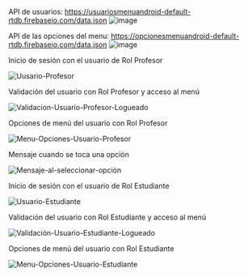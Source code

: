 API de usuarios: https://usuariosmenuandroid-default-rtdb.firebaseio.com/data.json
![image](https://user-images.githubusercontent.com/85135664/183340664-fa267fea-718f-4925-a0a3-07c17a378d73.png)

API de las opciones del menu: https://opcionesmenuandroid-default-rtdb.firebaseio.com/data.json
![image](https://user-images.githubusercontent.com/85135664/183340786-ca93a647-0cae-4e4e-9ecb-b7411672174c.png)


Inicio de sesión con el usuario de Rol Profesor

![Uusario-Profesor](https://user-images.githubusercontent.com/85135664/183340097-0dacebe2-3157-4e7c-a55d-d557e60ecc79.jpeg)

Validación del usuario con Rol Profesor y acceso al menú

![Validacion-Usuario-Profesor-Logueado](https://user-images.githubusercontent.com/85135664/183340175-f093c1ab-13d5-430c-b4f3-06a176d475ee.jpeg)

Opciones de menú del usuario con Rol Profesor

![Menu-Opciones-Usuario-Profesor](https://user-images.githubusercontent.com/85135664/183340279-ab84a82d-cdb2-4130-995e-525907810530.jpeg)

Mensaje cuando se toca una opción

![Mensaje-al-seleccionar-opción](https://user-images.githubusercontent.com/85135664/183340329-bb482d29-f202-4994-8e9d-43a3ab183d2a.jpeg)

Inicio de sesión con el usuario de Rol Estudiante

![Usuario-Estudiante](https://user-images.githubusercontent.com/85135664/183340457-11383dc4-dc14-4ef3-a75f-6b7d04481310.jpeg)

Validación del usuario con Rol Estudiante y acceso al menú

![Validación-Usuario-Estudiante-Logueado](https://user-images.githubusercontent.com/85135664/183340498-9b30cc07-d114-4a98-9f9b-5948cbecf06e.jpeg)

Opciones de menú del usuario con Rol Estudiante

![Menu-Opciones-Usuario-Estudiante](https://user-images.githubusercontent.com/85135664/183340543-e124bad1-676f-4cf5-9687-23b68e5e33ca.jpeg)

